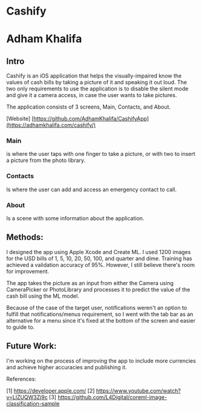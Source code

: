 #  Cashify

# Adham Khalifa

## Intro

Cashify is an iOS application that helps the visually-impaired know the values of cash bills by taking a picture of it and speaking it out loud. The two only requirements to use the application is to disable the silent mode and give it a camera access, in case the user wants to take pictures.

The application consists of 3 screens, Main, Contacts, and About.

[Website] [https://github.com/AdhamKhalifa/CashifyApp](https://adhamkhalifa.com/cashify/)

### Main 

is where the user taps with one finger to take a picture, or with two to insert a picture from the photo library.

### Contacts
Is where the user can add and access an emergency contact to call.

### About
Is a scene with some information about the application.


## Methods:

I designed the app using Apple Xcode and Create ML. I used 1200 images for the USD bills of 1, 5, 10, 20, 50, 100, and quarter and dime. Training has achieved a validation accuracy of 95%. However, I still believe there's room for improvement.

The app takes the picture as an input from either the Camera using CameraPicker or PhotoLibrary and processes it to predict the value of the cash bill using the ML model.

Because of the case of the target user, notifications weren't an option to fulfill that notifications/menus requirement, so I went with the tab bar as an alternative for a menu since it's fixed at the bottom of the screen and easier to guide to.



## Future Work:

I'm working on the process of improving the app to include more currencies and achieve higher accuracies and publishing it.


References:

[1] https://developer.apple.com/
[2] https://www.youtube.com/watch?v=LlZUQW3Zj9c
[3] https://github.com/L4Digital/coreml-image-classification-sample
